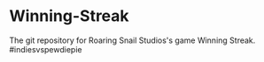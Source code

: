 Winning-Streak
==============

The git repository for Roaring Snail Studios's game Winning Streak.  #indiesvspewdiepie
